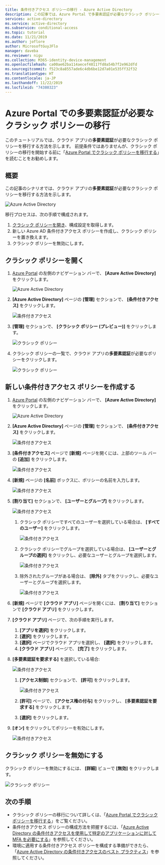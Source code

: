 ```yaml
---
title: 条件付きアクセス ポリシーの移行 - Azure Active Directory
description: この記事では、Azure Portal で多要素認証が必要なクラシック ポリシーを移行する方法を示します。
services: active-directory
ms.service: active-directory
ms.subservice: conditional-access
ms.topic: tutorial
ms.date: 11/21/2019
ms.author: joflore
author: MicrosoftGuyJFlo
manager: daveba
ms.reviewer: nigu
ms.collection: M365-identity-device-management
ms.openlocfilehash: ca00ae62ba114aecef48117fd8a54b7f2e962dfd
ms.sourcegitcommit: f523c8a8557ade6c4db6be12d7a01e535ff32f32
ms.translationtype: HT
ms.contentlocale: ja-JP
ms.lasthandoff: 11/22/2019
ms.locfileid: "74380323"
---
```

# <a name="migrate-a-classic-policy-that-requires-multi-factor-authentication-in-the-azure-portal"></a>Azure Portal での多要素認証が必要なクラシック ポリシーの移行

このチュートリアルでは、クラウド アプリの**多要素認証**が必要なクラシック ポリシーを移行する方法を示します。 前提条件ではありませんが、クラシック ポリシーの移行を開始する前に「[Azure Portal でクラシック ポリシーを移行する](policy-migration.md)」を読むことをお勧めします。

## <a name="overview"></a>概要

この記事のシナリオでは、クラウド アプリの**多要素認証**が必要なクラシック ポリシーを移行する方法を示します。

![Azure Active Directory](./media/policy-migration/33.png)

移行プロセスは、次の手順で構成されます。

1. [クラシック ポリシーを開き](#open-a-classic-policy)、構成設定を取得します。
1. 新しい Azure AD 条件付きアクセス ポリシーを作成し、クラシック ポリシーを置き換えます。 
1. クラシック ポリシーを無効にします。

## <a name="open-a-classic-policy"></a>クラシック ポリシーを開く

1. [Azure Portal](https://portal.azure.com) の左側のナビゲーション バーで、 **[Azure Active Directory]** をクリックします。

   ![Azure Active Directory](./media/policy-migration-mfa/01.png)

1. **[Azure Active Directory]** ページの **[管理]** セクションで、 **[条件付きアクセス]** をクリックします。

   ![条件付きアクセス](./media/policy-migration-mfa/02.png)

1. **[管理]** セクションで、 **[クラシック ポリシー (プレビュー)]** をクリックします。

   ![クラシック ポリシー](./media/policy-migration-mfa/12.png)

1. クラシック ポリシーの一覧で、クラウド アプリの**多要素認証**が必要なポリシーをクリックします。

   ![クラシック ポリシー](./media/policy-migration-mfa/13.png)

## <a name="create-a-new-conditional-access-policy"></a>新しい条件付きアクセス ポリシーを作成する

1. [Azure Portal](https://portal.azure.com) の左側のナビゲーション バーで、 **[Azure Active Directory]** をクリックします。

   ![Azure Active Directory](./media/policy-migration/01.png)

1. **[Azure Active Directory]** ページの **[管理]** セクションで、 **[条件付きアクセス]** をクリックします。

   ![条件付きアクセス](./media/policy-migration/02.png)

1. **[条件付きアクセス]** ページで **[新規]** ページを開くには、上部のツール バーの **[追加]** をクリックします。

   ![条件付きアクセス](./media/policy-migration/03.png)

1. **[新規]** ページの **[名前]** ボックスに、ポリシーの名前を入力します。

   ![条件付きアクセス](./media/policy-migration/29.png)

1. **[割り当て]** セクションで、 **[ユーザーとグループ]** をクリックします。

   ![条件付きアクセス](./media/policy-migration/05.png)

   1. クラシック ポリシーですべてのユーザーを選択している場合は、 **[すべてのユーザー]** をクリックします。 

      ![条件付きアクセス](./media/policy-migration/35.png)

   1. クラシック ポリシーでグループを選択している場合は、 **[ユーザーとグループの選択]** をクリックし、必要なユーザーとグループを選択します。

      ![条件付きアクセス](./media/policy-migration/36.png)

   1. 除外されたグループがある場合は、 **[除外]** タブをクリックし、必要なユーザーとグループを選択します。 

      ![条件付きアクセス](./media/policy-migration/37.png)

1. **[新規]** ページで **[クラウド アプリ]** ページを開くには、 **[割り当て]** セクションで **[クラウド アプリ]** をクリックします。
1. **[クラウド アプリ]** ページで、次の手順を実行します。
   1. **[アプリを選択]** をクリックします。
   1. **[選択]** をクリックします。
   1. **[選択]** ページでクラウド アプリを選択し、 **[選択]** をクリックします。
   1. **[クラウド アプリ]** ページで、 **[完了]** をクリックします。
1. **[多要素認証を要求する]** を選択している場合:

   ![条件付きアクセス](./media/policy-migration/26.png)

   1. **[アクセス制御]** セクションで、 **[許可]** をクリックします。

      ![条件付きアクセス](./media/policy-migration/27.png)

   1. **[許可]** ページで、 **[アクセス権の付与]** をクリックし、 **[多要素認証を要求する]** をクリックします。
   1. **[選択]** をクリックします。
1. **[オン]** をクリックしてポリシーを有効にします。

   ![条件付きアクセス](./media/policy-migration/30.png)

## <a name="disable-the-classic-policy"></a>クラシック ポリシーを無効にする

クラシック ポリシーを無効にするには、 **[詳細]** ビューで **[無効]** をクリックします。

![クラシック ポリシー](./media/policy-migration-mfa/14.png)

## <a name="next-steps"></a>次の手順

- クラシック ポリシーの移行について詳しくは、「[Azure Portal でクラシック ポリシーを移行する](policy-migration.md)」をご覧ください。
- 条件付きアクセス ポリシーの構成方法を把握するには、「[Azure Active Directory の条件付きアクセスを使用して特定のアプリケーションに対して MFA を必要にする](app-based-mfa.md)」を参照してください。
- 環境に適用する条件付きアクセス ポリシーを構成する準備ができたら、「[Azure Active Directory の条件付きアクセスのベスト プラクティス](best-practices.md)」を参照してください。

